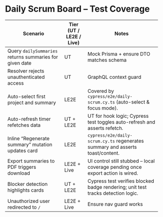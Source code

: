 # Daily Scrum Board – Test Coverage

| Scenario | Tier (UT / LE2E / Live) | Notes |
|----------|-------------------------|-------|
| Query `dailySummaries` returns summaries for given date | UT | Mock Prisma + ensure DTO matches schema |
| Resolver rejects unauthenticated access | UT | GraphQL context guard |
| Auto-select first project and summary | LE2E | Covered by `cypress/e2e/daily-scrum.cy.ts` (auto-select & focus mode). |
| Auto-refresh timer refetches data | UT + LE2E | UT for hook logic; Cypress test toggles auto-refresh and asserts refetch. |
| Inline “Regenerate summary” mutation updates card | LE2E | `cypress/e2e/daily-scrum.cy.ts` regenerates summary and asserts toast/content. |
| Export summaries to PDF triggers download | LE2E + Live | UI control still stubbed – local coverage pending once export action is wired. |
| Blocker detection highlights cards | UT + LE2E | Cypress test verifies blocked badge rendering; unit test tracks detection logic. |
| Unauthorized user redirected to `/` | LE2E + Live | Ensure nav guard works |
